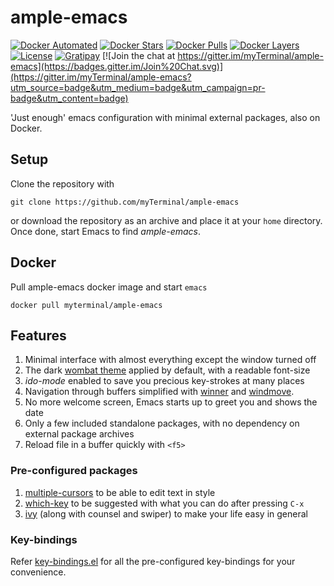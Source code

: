 # ample-emacs

[![Docker Automated](https://img.shields.io/docker/automated/myterminal/ample-emacs.svg)](https://hub.docker.com/r/myterminal/ample-emacs)
[![Docker Stars](https://img.shields.io/docker/stars/myterminal/ample-emacs.svg)](https://hub.docker.com/r/myterminal/ample-emacs)
[![Docker Pulls](https://img.shields.io/docker/pulls/myterminal/ample-emacs.svg)](https://hub.docker.com/r/myterminal/ample-emacs)
[![Docker Layers](https://images.microbadger.com/badges/image/myterminal/ample-emacs.svg)](https://microbadger.com/images/myterminal/ample-emacs)  
[![License](https://img.shields.io/badge/LICENSE-GPL%20v3.0-blue.svg)](https://www.gnu.org/licenses/gpl.html)
[![Gratipay](http://img.shields.io/gratipay/myTerminal.svg)](https://gratipay.com/myTerminal)
[![Join the chat at https://gitter.im/myTerminal/ample-emacs](https://badges.gitter.im/Join%20Chat.svg)](https://gitter.im/myTerminal/ample-emacs?utm_source=badge&utm_medium=badge&utm_campaign=pr-badge&utm_content=badge)

'Just enough' emacs configuration with minimal external packages, also on Docker.

## Setup

Clone the repository with

    git clone https://github.com/myTerminal/ample-emacs

or download the repository as an archive and place it at your `home` directory. Once done, start Emacs to find *ample-emacs*.

## Docker

Pull ample-emacs docker image and start `emacs`

    docker pull myterminal/ample-emacs

## Features

1. Minimal interface with almost everything except the window turned off
2. The dark [wombat theme](https://github.com/jasonblewis/color-theme-wombat) applied by default, with a readable font-size
3. *ido-mode* enabled to save you precious key-strokes at many places
4. Navigation through buffers simplified with [winner](http://emacswiki.org/emacs/WinnerMode) and [windmove](http://emacswiki.org/emacs/WindMove).
7. No more welcome screen, Emacs starts up to greet you and shows the date
8. Only a few included standalone packages, with no dependency on external package archives
9. Reload file in a buffer quickly with `<f5>`

### Pre-configured packages

1. [multiple-cursors](https://github.com/magnars/multiple-cursors.el) to be able to edit text in style
2. [which-key](https://github.com/justbur/emacs-which-key) to be suggested with what you can do after pressing `C-x`
3. [ivy](https://github.com/abo-abo/swiper) (along with counsel and swiper) to make your life easy in general

### Key-bindings

Refer [key-bindings.el](.emacs.d/ample-emacs/key-bindings.el) for all the pre-configured key-bindings for your convenience.
